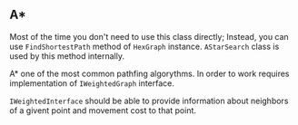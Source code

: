 ## A*

Most of the time you don't need to use this class directly; Instead, you can use `FindShortestPath` 
method of `HexGraph` instance. `AStarSearch` class is used by this method internally.

A* one of the most common pathfing algorythms.
In order to work requires implementation of `IWeightedGraph` interface.

`IWeightedInterface` should be able to provide information about neighbors of a givent point and movement cost to that point.

